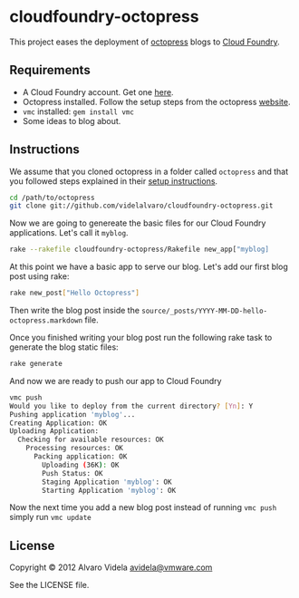 # cloudfoundry-octopress #

This project eases the deployment of [octopress](http://octopress.org/) blogs to [Cloud Foundry](http://cloudfoundry.com/).

## Requirements ##

- A Cloud Foundry account. Get one [here](https://my.cloudfoundry.com/signup).
- Octopress installed. Follow the setup steps from the octopress [website](http://octopress.org/docs/).
- `vmc` installed: `gem install vmc`
- Some ideas to blog about.

## Instructions ##

We assume that you cloned octopress in a folder called `octopress` and that you followed steps explained in their [setup instructions](http://octopress.org/docs/setup/).

```bash
cd /path/to/octopress
git clone git://github.com/videlalvaro/cloudfoundry-octopress.git
```

Now we are going to genereate the basic files for our Cloud Foundry applications. Let's call it `myblog`.

```bash
rake --rakefile cloudfoundry-octopress/Rakefile new_app["myblog]
```

At this point we have a basic app to serve our blog. Let's add our first blog post using rake:

```bash
rake new_post["Hello Octopress"]
```

Then write the blog post inside the `source/_posts/YYYY-MM-DD-hello-octopress.markdown` file.

Once you finished writing your blog post run the following rake task to generate the blog static files:

```bash
rake generate
```

And now we are ready to push our app to Cloud Foundry

```bash
vmc push
Would you like to deploy from the current directory? [Yn]: Y
Pushing application 'myblog'...
Creating Application: OK
Uploading Application:
  Checking for available resources: OK
    Processing resources: OK
      Packing application: OK
        Uploading (36K): OK
        Push Status: OK
        Staging Application 'myblog': OK
        Starting Application 'myblog': OK
```

Now the next time you add a new blog post instead of running `vmc push` simply run `vmc update`

## License

Copyright © 2012 Alvaro Videla <avidela@vmware.com>

See the LICENSE file.
